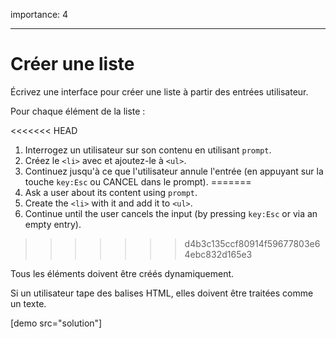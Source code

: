 importance: 4

---

# Créer une liste

Écrivez une interface pour créer une liste à partir des entrées utilisateur.

Pour chaque élément de la liste :

<<<<<<< HEAD
1. Interrogez un utilisateur sur son contenu en utilisant `prompt`.
2. Créez le `<li>` avec et ajoutez-le à `<ul>`.
3. Continuez jusqu'à ce que l'utilisateur annule l'entrée (en appuyant sur la touche `key:Esc` ou CANCEL dans le prompt).
=======
1. Ask a user about its content using `prompt`.
2. Create the `<li>` with it and add it to `<ul>`.
3. Continue until the user cancels the input (by pressing `key:Esc` or via an empty entry).
>>>>>>> d4b3c135ccf80914f59677803e64ebc832d165e3

Tous les éléments doivent être créés dynamiquement.

Si un utilisateur tape des balises HTML, elles doivent être traitées comme un texte.

[demo src="solution"]
